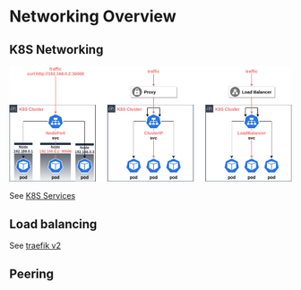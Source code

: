 # Networking Overview

## K8S Networking

![stack-monitor](images/k8s-networking.png)

See [K8S Services](k8s-service.md)

## Load balancing

See [traefik v2](../tools/traefik-v2/README.md)

## Peering

